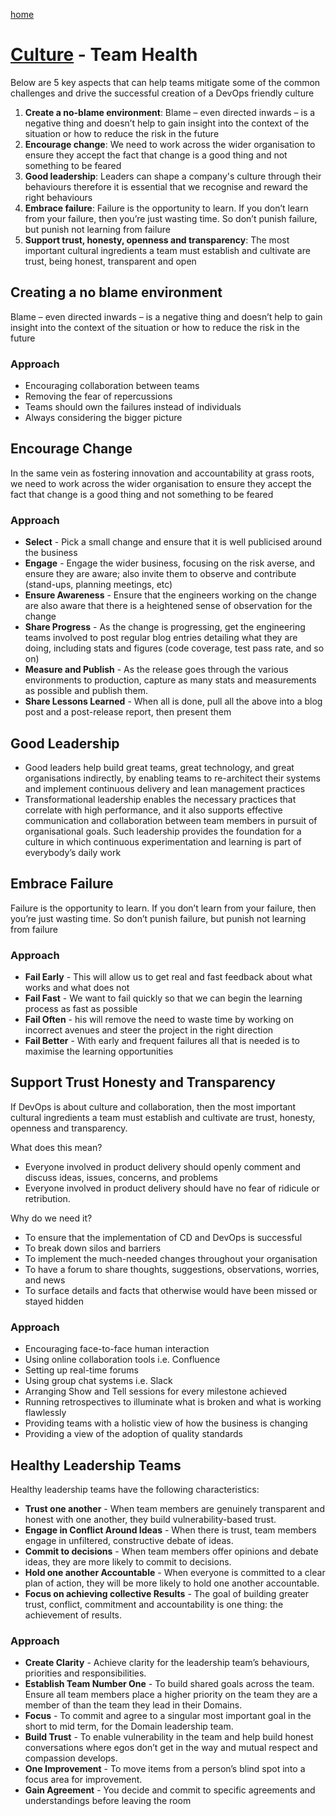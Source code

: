 [home](../README.md)
# [Culture](README.md) - Team Health

Below are 5 key aspects that can help teams mitigate some of the common challenges and drive the successful creation of a DevOps friendly culture

1. **Create a no-blame environment**: Blame – even directed inwards – is a negative thing and doesn’t help to gain insight into the context of the situation or how to reduce the risk in the future
1. **Encourage change**: We need to work across the wider organisation to ensure they accept the fact that change is a good thing and not something to be feared
1. **Good leadership**: Leaders can shape a company's culture through their behaviours therefore it is essential that we recognise and reward the right behaviours
1. **Embrace failure**: Failure is the opportunity to learn. If you don’t learn from your failure, then you’re just wasting time. So don’t punish failure, but punish not learning from failure
1. **Support trust, honesty, openness and transparency**: The most important cultural ingredients a team must establish and cultivate are trust, being honest, transparent and open


## Creating a no blame environment

Blame – even directed inwards – is a negative thing and doesn’t help to gain insight into the context of the situation or how to reduce the risk in the future

### Approach

* Encouraging collaboration between teams
* Removing the fear of repercussions
* Teams should own the failures instead of individuals
* Always considering the bigger picture


## Encourage Change

In the same vein as fostering innovation and accountability at grass roots, we need to work across the wider organisation to ensure they accept the fact that change is a good thing and not something to be feared

### Approach

* **Select** - Pick a small change and ensure that it is well publicised around the business
* **Engage** - Engage the wider business, focusing on the risk averse, and ensure they are aware; also invite them to observe and contribute (stand-ups, planning meetings, etc)
* **Ensure Awareness** - Ensure that the engineers working on the change are also aware that there is a heightened sense of observation for the change
* **Share Progress** - As the change is progressing, get the engineering teams involved to post regular blog entries detailing what they are doing, including stats and figures (code coverage, test pass rate, and so on)
* **Measure and Publish** - As the release goes through the various environments to production, capture as many stats and measurements as possible and publish them.
* **Share Lessons Learned** - When all is done, pull all the above into a blog post and a post-release report, then present them


## Good Leadership

* Good leaders help build great teams, great technology, and great organisations indirectly, by enabling teams to re-architect their systems and implement continuous delivery and lean management practices
* Transformational leadership enables the necessary practices that correlate with high performance, and it also supports effective communication and collaboration between team members in pursuit of organisational goals. Such leadership provides the foundation for a culture in which continuous experimentation and learning is part of everybody’s daily work


## Embrace Failure

Failure is the opportunity to learn. If you don’t learn from your failure, then you’re just wasting time. So don’t punish failure, but punish not learning from failure

### Approach

* **Fail Early** - This will allow us to get real and fast feedback about what works and what does not
* **Fail Fast** - We want to fail quickly so that we can begin the learning process as fast as possible
* **Fail Often** - his will remove the need to waste time by working on incorrect avenues and steer the project in the right direction
* **Fail Better** - With early and frequent failures all that is needed is to maximise the learning opportunities


## Support Trust Honesty and Transparency

If DevOps is about culture and collaboration, then the most important cultural ingredients a team must establish and cultivate are trust, honesty, openness and transparency.

What does this mean?

* Everyone involved in product delivery should openly comment and discuss ideas, issues, concerns, and problems
* Everyone involved in product delivery should have no fear of ridicule or retribution.

Why do we need it?

* To ensure that the implementation of CD and DevOps is successful
* To break down silos and barriers
* To implement the much-needed changes throughout your organisation
* To have a forum to share thoughts, suggestions, observations, worries, and news
* To surface details and facts that otherwise would have been missed or stayed hidden

### Approach

* Encouraging face-to-face human interaction
* Using online collaboration tools i.e. Confluence
* Setting up real-time forums
* Using group chat systems i.e. Slack
* Arranging Show and Tell sessions for every milestone achieved
* Running retrospectives to illuminate what is broken and what is working flawlessly
* Providing teams with a holistic view of how the business is changing
* Providing a view of the adoption of quality standards


## Healthy Leadership Teams

Healthy leadership teams have the following characteristics:

* **Trust one another** - When team members are genuinely transparent and honest with one another, they build vulnerability-based trust.
* **Engage in Conflict Around Ideas** - When there is trust, team members engage in unfiltered, constructive debate of ideas.
* **Commit to decisions** - When team members offer opinions and debate ideas, they are more likely to commit to decisions.
* **Hold one another Accountable** - When everyone is committed to a clear plan of action, they will be more likely to hold one another accountable.
* **Focus on achieving collective Results** - The goal of building greater trust, conflict, commitment and accountability is one thing: the achievement of results.


### Approach

* **Create Clarity** - Achieve clarity for the leadership team’s behaviours, priorities and responsibilities.
* **Establish Team Number One** - To build shared goals across the team. Ensure all team members place a higher priority on the team they are a member of than the team they lead in their Domains.
* **Focus** - To commit and agree to a singular most important goal in the short to mid term, for the Domain leadership team.
* **Build Trust** - To enable vulnerability in the team and help build honest conversations where egos don’t get in the way and mutual respect and compassion develops.
* **One Improvement** - To move items from a person’s blind spot into a focus area for improvement.
* **Gain Agreement** - You decide and commit to specific agreements and understandings before leaving the room
